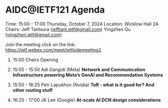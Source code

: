 # AIDC@IETF121 Agenda

Time: 15:00 - 17:00 Thursday, October 7, 2024
Location: Wicklow Hall 2A
Chairs: Jeff Tantsura (jefftant.ietf@gmail.com) Yingzhen Qu (yingzhen.ietf@gmail.com)

Join the meeting click on the link: https://ietf.webex.com/meet/ietfsidemeeting2

1. 15:00
Chairs
Opening

3. 15:05 - 15:50
Adi Gangidi (Meta)
**Network and Communication Infrastructure powering Meta’s GenAI and Recommendation Systems**


5. 15:50 - 16:25
Petr Lapukhov (Nvidia)
**ToR - what is it good for? And other routing stuff**


6. 16:25 - 17:00
JK Lee (Google)
**At-scale AI DCN design considerations**
